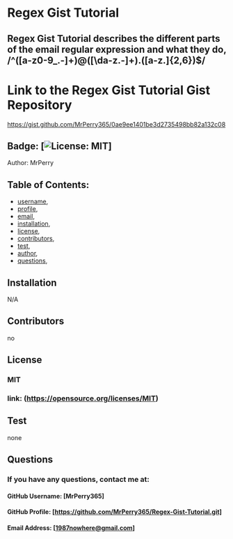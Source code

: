 
  # Regex Gist Tutorial
## Regex Gist Tutorial describes the different parts of the email regular expression and what they do, /^([a-z0-9_\.-]+)@([\da-z\.-]+)\.([a-z\.]{2,6})$/

# Link to the Regex Gist Tutorial Gist Repository
https://gist.github.com/MrPerry365/0ae9ee1401be3d2735498bb82a132c08
  

## Badge: [![License: MIT](https://img.shields.io/badge/License-MIT-yellow.svg)]

Author: MrPerry

## Table of Contents:
- [username](#username),
- [profile](#profile),
- [email](#email),
- [installation](#installation),
- [license](#license),
- [contributors](#contributors),
- [test](#test),
- [author](#author),
- [questions](#questions),

## Installation
N/A


## Contributors
no

## License
### MIT
### link: (https://opensource.org/licenses/MIT)

## Test
none


## Questions
### If you have any questions, contact me at:

#### GitHub Username: [MrPerry365]

#### GitHub Profile: [https://github.com/MrPerry365/Regex-Gist-Tutorial.git]

#### Email Address: [1987nowhere@gmail.com]

